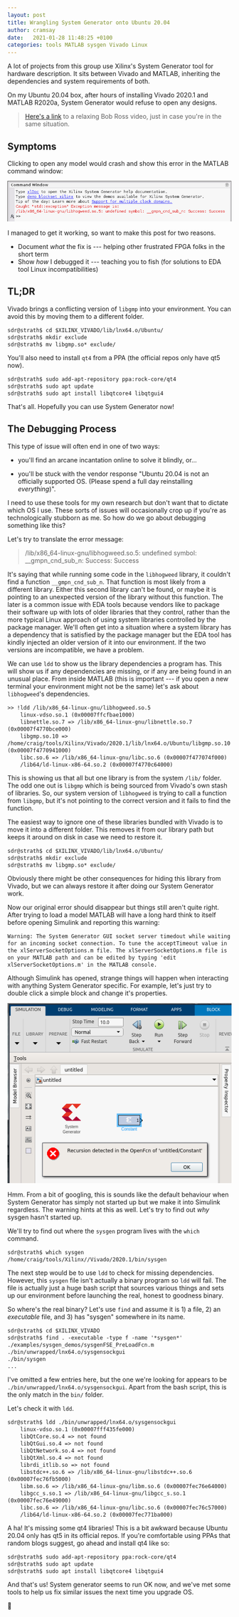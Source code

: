 ```yaml
---
layout: post
title: Wrangling System Generator onto Ubuntu 20.04
author: cramsay
date:   2021-01-28 11:48:25 +0100
categories: tools MATLAB sysgen Vivado Linux
---
```


A lot of projects from this group use Xilinx's System Generator tool for
hardware description. It sits between Vivado and MATLAB, inheriting the
dependencies and system requirements of both.

On my Ubuntu 20.04 box, after hours of installing Vivado 2020.1 and MATLAB
R2020a, System Generator would refuse to open any designs.

> [Here's a link](https://www.youtube.com/watch?v=DqQQF3CG-5k) to a relaxing Bob Ross video, just in case you're in the same situation.

## Symptoms

Clicking to open any model would crash and show this error in the MATLAB command
window:

![Caught "std::exception" Exception message is: /lib/x86_64-linux-gnu/libhogweed.so.5: undefined symbol: __gmpn_cnd_sub_n: Success: Success](/assets/2021-01-28-sysgen-on-20-04/matlab_error.png)

I managed to get it working, so want to make this post for two reasons.

  * Document _what_ the fix is --- helping other frustrated FPGA folks in the
    short term
  * Show _how_ I debugged it --- teaching you to fish (for solutions to EDA tool
    Linux incompatibilities)

## TL;DR

Vivado brings a conflicting version of `libgmp` into your environment.
You can avoid this by moving them to a different folder.

```console
sdr@strath$ cd $XILINX_VIVADO/lib/lnx64.o/Ubuntu/
sdr@strath$ mkdir exclude
sdr@strath$ mv libgmp.so* exclude/
```

You'll also need to install `qt4` from a PPA (the official repos only have qt5
now).

```console
sdr@strath$ sudo add-apt-repository ppa:rock-core/qt4
sdr@strath$ sudo apt update
sdr@strath$ sudo apt install libqtcore4 libqtgui4
```

That's all. Hopefully you can use System Generator now!

## The Debugging Process

This type of issue will often end in one of two ways:

  * you'll find an arcane incantation online to solve it blindly, or...
  
  * you'll be stuck with the vendor response "Ubuntu 20.04 is not an officially
supported OS. (Please spend a full day reinstalling *everything*)".

I need to use these tools for my own research but don't want that to dictate
which OS I use. These sorts of issues will occasionally crop up if you're as
technologically stubborn as me. So how do we go about debugging something like
this?

Let's try to translate the error message:

> /lib/x86_64-linux-gnu/libhogweed.so.5: undefined symbol: __gmpn_cnd_sub_n: Success: Success

It's saying that while running some code in the `libhogweed` library, it
couldn't find a function `__gmpn_cnd_sub_n`. That function is most likely from a
different library. Either this second library can't be found, or maybe it is
pointing to an unexpected version of the library without this function. The
later is a common issue with EDA tools because vendors like to package their
software up with lots of older libraries that they control, rather than the more
typical Linux approach of using system libraries controlled by the package
manager. We'll often get into a situation where a system library has a
dependency that is satisfied by the package manager but the EDA tool has kindly
injected an older version of it into our environment. If the two versions are
incompatible, we have a problem.

We can use `ldd` to show us the library dependencies a program has. This will
show us if any dependencies are missing, or if any are being found in an unusual
place. From inside MATLAB (this is important --- if you open a new terminal your
environment might not be the same) let's ask about `libhogweed`'s dependencies.


```console
>> !ldd /lib/x86_64-linux-gnu/libhogweed.so.5
	linux-vdso.so.1 (0x00007ffcfbae1000)
	libnettle.so.7 => /lib/x86_64-linux-gnu/libnettle.so.7 (0x00007f4770bce000)
	libgmp.so.10 => /home/craig/tools/Xilinx/Vivado/2020.1/lib/lnx64.o/Ubuntu/libgmp.so.10 (0x00007f4770941000)
	libc.so.6 => /lib/x86_64-linux-gnu/libc.so.6 (0x00007f477074f000)
	/lib64/ld-linux-x86-64.so.2 (0x00007f4770c64000)
```

This is showing us that all but one library is from the system `/lib/` folder.
The odd one out is `libgmp` which is being sourced from Vivado's own stash of
libraries. So, our system version of `libhogweed` is trying to call a function
from `libgmp`, but it's not pointing to the correct version and it fails to find
the function.

The easiest way to ignore one of these libraries bundled with Vivado is to move
it into a different folder. This removes it from our library path but keeps it
around on disk in case we need to restore it.

```console
sdr@strath$ cd $XILINX_VIVADO/lib/lnx64.o/Ubuntu/
sdr@strath$ mkdir exclude
sdr@strath$ mv libgmp.so* exclude/
```

Obviously there might be other consequences for hiding this library from Vivado,
but we can always restore it after doing our System Generator work.

Now our original error should disappear but things still aren't quite right.
After trying to load a model MATLAB will have a long hard think to itself before
opening Simulink and reporting this warning:


```console
Warning: The System Generator GUI socket server timedout while waiting for an incoming socket connection. To tune the acceptTimeout value in the xlServerSocketOptions.m file. The xlServerSocketOptions.m file is on your MATLAB path and can be edited by typing 'edit xlServerSocketOptions.m' in the MATLAB console.
```

Although Simulink has opened, strange things will happen when interacting with
anything System Generator specific. For example, let's just try to double click
a simple block and change it's properties.

![](/assets/2021-01-28-sysgen-on-20-04/recursion_error.png)

Hmm. From a bit of googling, this is sounds like the default behaviour when
System Generator has simply not started up but we make it into Simulink
regardless. The warning hints at this as well. Let's try to find out _why_
sysgen hasn't started up.

We'll try to find out where the `sysgen` program lives with the `which` command.

```console
sdr@strath$ which sysgen
/home/craig/tools/Xilinx//Vivado/2020.1/bin/sysgen
```

The next step would be to use `ldd` to check for missing dependencies. However,
this `sysgen` file isn't actually a binary program so `ldd` will fail. The file
is actually just a huge bash script that sources various things and sets up our
environment before launching the real, honest to goodness binary.

So where's the real binary? Let's use `find` and assume it is 1) a file, 2) an
_executable_ file, and 3) has "sysgen" somewhere in its name.

```console
sdr@strath$ cd $XILINX_VIVADO
sdr@strath$ find . -executable -type f -name '*sysgen*'
./examples/sysgen_demos/sysgenFSE_PreLoadFcn.m
./bin/unwrapped/lnx64.o/sysgensockgui
./bin/sysgen
...
```

I've omitted a few entries here, but the one we're looking for appears to be
`./bin/unwrapped/lnx64.o/sysgensockgui`. Apart from the bash script, this is the
only match in the `bin/` folder.

Let's check it with `ldd`.

```console
sdr@strath$ ldd ./bin/unwrapped/lnx64.o/sysgensockgui
	linux-vdso.so.1 (0x00007fff435fe000)
	libQtCore.so.4 => not found
	libQtGui.so.4 => not found
	libQtNetwork.so.4 => not found
	libQtXml.so.4 => not found
	librdi_itlib.so => not found
	libstdc++.so.6 => /lib/x86_64-linux-gnu/libstdc++.so.6 (0x00007fec76fb5000)
	libm.so.6 => /lib/x86_64-linux-gnu/libm.so.6 (0x00007fec76e64000)
	libgcc_s.so.1 => /lib/x86_64-linux-gnu/libgcc_s.so.1 (0x00007fec76e49000)
	libc.so.6 => /lib/x86_64-linux-gnu/libc.so.6 (0x00007fec76c57000)
	/lib64/ld-linux-x86-64.so.2 (0x00007fec771ba000)
```

A ha! It's missing some qt4 libraries! This is a bit awkward because Ubuntu
20.04 only has qt5 in its official repos. If you're comfortable using PPAs that
random blogs suggest, go ahead and install qt4 like so:


```console
sdr@strath$ sudo add-apt-repository ppa:rock-core/qt4
sdr@strath$ sudo apt update
sdr@strath$ sudo apt install libqtcore4 libqtgui4
```

And that's us! System generator seems to run OK now, and we've met some tools to
help us fix similar issues the next time you upgrade OS.

🥳
